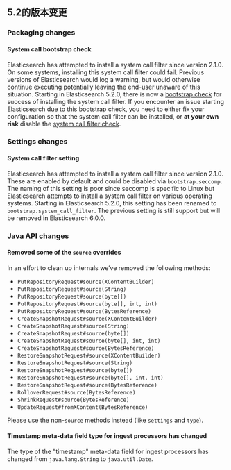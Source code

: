 ## 5.2的版本变更

### Packaging changes

#### System call bootstrap check

Elasticsearch has attempted to install a system call filter since version 2.1.0. On some systems, installing this system call filter could fail. Previous versions of Elasticsearch would log a warning, but would otherwise continue executing potentially leaving the end-user unaware of this situation. Starting in Elasticsearch 5.2.0, there is now a [bootstrap check](bootstrap-checks.html) for success of installing the system call filter. If you encounter an issue starting Elasticsearch due to this bootstrap check, you need to either fix your configuration so that the system call filter can be installed, or **at your own risk** disable the [system call filter check](system-call-filter-check.html).

### Settings changes

#### System call filter setting

Elasticsearch has attempted to install a system call filter since version 2.1.0. These are enabled by default and could be disabled via `bootstrap.seccomp`. The naming of this setting is poor since seccomp is specific to Linux but Elasticsearch attempts to install a system call filter on various operating systems. Starting in Elasticsearch 5.2.0, this setting has been renamed to `bootstrap.system_call_filter`. The previous setting is still support but will be removed in Elasticsearch 6.0.0.

### Java API changes

#### Removed some of the `source` overrides

In an effort to clean up internals we’ve removed the following methods:

  * `PutRepositoryRequest#source(XContentBuilder)`
  * `PutRepositoryRequest#source(String)`
  * `PutRepositoryRequest#source(byte[])`
  * `PutRepositoryRequest#source(byte[], int, int)`
  * `PutRepositoryRequest#source(BytesReference)`
  * `CreateSnapshotRequest#source(XContentBuilder)`
  * `CreateSnapshotRequest#source(String)`
  * `CreateSnapshotRequest#source(byte[])`
  * `CreateSnapshotRequest#source(byte[], int, int)`
  * `CreateSnapshotRequest#source(BytesReference)`
  * `RestoreSnapshotRequest#source(XContentBuilder)`
  * `RestoreSnapshotRequest#source(String)`
  * `RestoreSnapshotRequest#source(byte[])`
  * `RestoreSnapshotRequest#source(byte[], int, int)`
  * `RestoreSnapshotRequest#source(BytesReference)`
  * `RolloverRequest#source(BytesReference)`
  * `ShrinkRequest#source(BytesReference)`
  * `UpdateRequest#fromXContent(BytesReference)`



Please use the non-`source` methods instead (like `settings` and `type`).

#### Timestamp meta-data field type for ingest processors has changed

The type of the "timestamp" meta-data field for ingest processors has changed from `java.lang.String` to `java.util.Date`.
